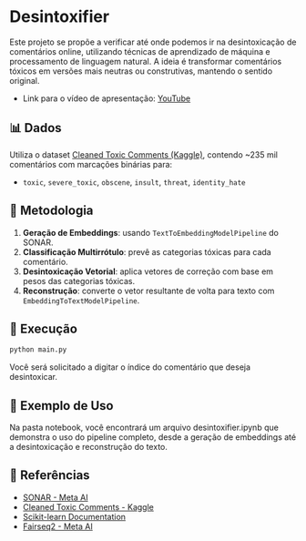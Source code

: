 # Desintoxifier

Este projeto se propõe a verificar até onde podemos ir na desintoxicação de comentários online, utilizando técnicas de aprendizado de máquina e processamento de linguagem natural. A ideia é transformar comentários tóxicos em versões mais neutras ou construtivas, mantendo o sentido original.
- Link para o vídeo de apresentação: [YouTube](https://youtu.be/twnb5KY1bRM)

## 📊 Dados

Utiliza o dataset [Cleaned Toxic Comments (Kaggle)](https://www.kaggle.com/datasets/fizzbuzz/cleaned-toxic-comments), contendo ~235 mil comentários com marcações binárias para:

- `toxic`, `severe_toxic`, `obscene`, `insult`, `threat`, `identity_hate`

## 🧠 Metodologia

1. **Geração de Embeddings**: usando `TextToEmbeddingModelPipeline` do SONAR.
2. **Classificação Multirrótulo**: prevê as categorias tóxicas para cada comentário.
3. **Desintoxicação Vetorial**: aplica vetores de correção com base em pesos das categorias tóxicas.
4. **Reconstrução**: converte o vetor resultante de volta para texto com `EmbeddingToTextModelPipeline`.

## 🏁 Execução

```bash
python main.py
```

Você será solicitado a digitar o índice do comentário que deseja desintoxicar.

## 🏁 Exemplo de Uso

Na pasta notebook, você encontrará um arquivo desintoxifier.ipynb que demonstra o uso do pipeline completo, desde a geração de embeddings até a desintoxicação e reconstrução do texto.


## 🔗 Referências

- [SONAR - Meta AI](https://github.com/facebookresearch/SONAR)
- [Cleaned Toxic Comments - Kaggle](https://www.kaggle.com/datasets/fizzbuzz/cleaned-toxic-comments)
- [Scikit-learn Documentation](https://scikit-learn.org)
- [Fairseq2 - Meta AI](https://facebookresearch.github.io/fairseq2/stable/)
